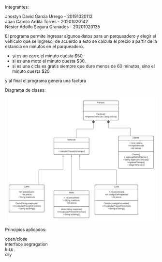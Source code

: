 Integrantes:

Jhostyn David Garcia Urrego - 20191020112  
Juan Camilo Ardila Torres - 20201020142  
Nestor Adolfo Segura Granados - 20201020135


El programa permite ingresar algunos datos para un parqueadero y elegir el vehiculo que se ingreso, de acuerdo a esto se calcula el precio a partir de la estancia en minutos en el parqueadero.

- si es un carro el minuto cuesta $50.
- si es una moto el minuto cuesta $30.
- si es una cicla es gratis siempre que dure menos de 60 minutos, sino el minuto cuesta $20.

y al final el programa genera una factura

Diagrama de clases:

![Diagrama de Clases](DiagramaClases.png)

Principios aplicados:

open/close  
interface segragation  
kiss  
dry 
